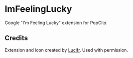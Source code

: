 ImFeelingLucky
==============

Google "I'm Feeling Lucky" extension for PopClip.

Credits
-------
Extension and icon created by [Lucifr](http://lucifr.com/2012/09/06/im-feeling-lucky-popclip-extension/). Used with permission.